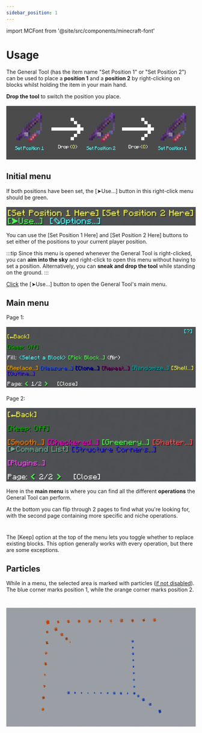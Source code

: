 ```yaml
---
sidebar_position: 1
---
```


import MCFont from '@site/src/components/minecraft-font'

# Usage

The General Tool (has the item name "Set Position 1" or "Set Position 2") can be used to place a **position 1** and a **position 2** by right-clicking on blocks whilst holding the item in your main hand.

**Drop the tool** to switch the position you place.<br></br>
![[Drop the tool to switch between these two]](img/position_swapping_instructions.png)
## Initial menu
If both positions have been set, the <MCFont color="green">[➤Use...]</MCFont> button in this right-click menu should be green.<br></br>
![[The initial General Tool menu]](img/initial_menu.png)

You can use the <MCFont color="yellow">[Set Position 1 Here]</MCFont> and <MCFont color="yellow">[Set Position 2 Here]</MCFont> buttons to set either of the positions to your current player position.

:::tip
Since this menu is opened whenever the General Tool is right-clicked, you can **aim into the sky** and right-click to open this menu without having to set a position. Alternatively, you can **sneak and drop the tool** while standing on the ground.
:::

[Click](../chat-menu-system) the <MCFont color="green">[➤Use...]</MCFont> button to open the General Tool's main menu.

## Main menu
Page 1:<br></br>
![[The main General Tool menu page 1]](img/main_menu_page_1.png)<br></br>
Page 2:<br></br>
![[The main General Tool menu page 2]](img/main_menu_page_2.png)

Here in the **main menu** is where you can find all the different **operations** the General Tool can perform.

At the bottom you can flip through 2 pages to find what you're looking for, with the second page containing more specific and niche operations.
#
The <MCFont color="#0aad02">[Keep]</MCFont> option at the top of the menu lets you toggle whether to replace existing blocks. This option generally works with every operation, but there are some exceptions.

## Particles
While in a menu, the selected area is marked with particles ([if not disabled](options#particle-outline)). The blue corner marks position 1, while the orange corner marks position 2.
#
![[The area particles]](img/position_particles.png)
